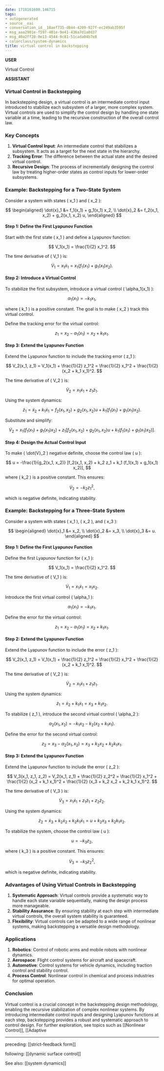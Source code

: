 ```yaml
---
date: 1718161600.146715
tags:
- autogenerated
- source__oai
- conversation_id__18aef735-d044-4209-927f-ec249ab3595f
- msg_aaa2901e-f597-481e-9e41-436a7d1a8d37
- msg_40a2ff28-0e13-4544-9c81-51cada04b7e8
- colorclass/system-dynamics
title: virtual control in backstepping
---
```


**USER**

Virtual Control


**ASSISTANT**

### Virtual Control in Backstepping

In backstepping design, a virtual control is an intermediate control input introduced to stabilize each subsystem of a larger, more complex system. Virtual controls are used to simplify the control design by handling one state variable at a time, leading to the recursive construction of the overall control law.

### Key Concepts

1. **Virtual Control Input**: An intermediate control that stabilizes a subsystem. It acts as a target for the next state in the hierarchy.
2. **Tracking Error**: The difference between the actual state and the desired virtual control.
3. **Recursive Design**: The process of incrementally designing the control law by treating higher-order states as control inputs for lower-order subsystems.

### Example: Backstepping for a Two-State System

Consider a system with states \( x_1 \) and \( x_2 \):

$$
\begin{aligned}
\dot{x}_1 &= f_1(x_1) + g_1(x_1) x_2, \\
\dot{x}_2 &= f_2(x_1, x_2) + g_2(x_1, x_2) u,
\end{aligned}
$$

#### Step 1: Define the First Lyapunov Function

Start with the first state \( x_1 \) and define a Lyapunov function:

$$
V_1(x_1) = \frac{1}{2} x_1^2.
$$

The time derivative of \( V_1 \) is:

$$
\dot{V}_1 = x_1 \dot{x}_1 = x_1 (f_1(x_1) + g_1(x_1) x_2).
$$

#### Step 2: Introduce a Virtual Control

To stabilize the first subsystem, introduce a virtual control \( \alpha_1(x_1) \):

$$
\alpha_1(x_1) = -k_1 x_1,
$$

where \( k_1 \) is a positive constant. The goal is to make \( x_2 \) track this virtual control.

Define the tracking error for the virtual control:

$$
z_1 = x_2 - \alpha_1(x_1) = x_2 + k_1 x_1.
$$

#### Step 3: Extend the Lyapunov Function

Extend the Lyapunov function to include the tracking error \( z_1 \):

$$
V_2(x_1, z_1) = V_1(x_1) + \frac{1}{2} z_1^2 = \frac{1}{2} x_1^2 + \frac{1}{2} (x_2 + k_1 x_1)^2.
$$

The time derivative of \( V_2 \) is:

$$
\dot{V}_2 = x_1 \dot{x}_1 + z_1 \dot{z}_1.
$$

Using the system dynamics:

$$
\dot{z}_1 = \dot{x}_2 + k_1 \dot{x}_1 = f_2(x_1, x_2) + g_2(x_1, x_2) u + k_1 (f_1(x_1) + g_1(x_1) x_2).
$$

Substitute and simplify:

$$
\dot{V}_2 = x_1 (f_1(x_1) + g_1(x_1) x_2) + z_1 [f_2(x_1, x_2) + g_2(x_1, x_2) u + k_1 (f_1(x_1) + g_1(x_1) x_2)].
$$

#### Step 4: Design the Actual Control Input

To make \( \dot{V}_2 \) negative definite, choose the control law \( u \):

$$
u = -\frac{1}{g_2(x_1, x_2)} [f_2(x_1, x_2) + k_2 z_1 + k_1 (f_1(x_1) + g_1(x_1) x_2)],
$$

where \( k_2 \) is a positive constant. This ensures:

$$
\dot{V}_2 = -k_2 z_1^2,
$$

which is negative definite, indicating stability.

### Example: Backstepping for a Three-State System

Consider a system with states \( x_1 \), \( x_2 \), and \( x_3 \):

$$
\begin{aligned}
\dot{x}_1 &= x_2, \\
\dot{x}_2 &= x_3, \\
\dot{x}_3 &= u.
\end{aligned}
$$

#### Step 1: Define the First Lyapunov Function

Define the first Lyapunov function for \( x_1 \):

$$
V_1(x_1) = \frac{1}{2} x_1^2.
$$

The time derivative of \( V_1 \) is:

$$
\dot{V}_1 = x_1 \dot{x}_1 = x_1 x_2.
$$

Introduce the first virtual control \( \alpha_1 \):

$$
\alpha_1(x_1) = -k_1 x_1.
$$

Define the error for the virtual control:

$$
z_1 = x_2 - \alpha_1(x_1) = x_2 + k_1 x_1.
$$

#### Step 2: Extend the Lyapunov Function

Extend the Lyapunov function to include the error \( z_1 \):

$$
V_2(x_1, z_1) = V_1(x_1) + \frac{1}{2} z_1^2 = \frac{1}{2} x_1^2 + \frac{1}{2} (x_2 + k_1 x_1)^2.
$$

The time derivative of \( V_2 \) is:

$$
\dot{V}_2 = x_1 \dot{x}_1 + z_1 \dot{z}_1.
$$

Using the system dynamics:

$$
\dot{z}_1 = \dot{x}_2 + k_1 \dot{x}_1 = x_3 + k_1 x_2.
$$

To stabilize \( z_1 \), introduce the second virtual control \( \alpha_2 \):

$$
\alpha_2(x_1, x_2) = -k_1 x_2 - k_2 (x_2 + k_1 x_1).
$$

Define the error for the second virtual control:

$$
z_2 = x_3 - \alpha_2(x_1, x_2) = x_3 + k_2 x_2 + k_2 k_1 x_1.
$$

#### Step 3: Extend the Lyapunov Function

Extend the Lyapunov function to include the error \( z_2 \):

$$
V_3(x_1, z_1, z_2) = V_2(x_1, z_1) + \frac{1}{2} z_2^2 = \frac{1}{2} x_1^2 + \frac{1}{2} (x_2 + k_1 x_1)^2 + \frac{1}{2} (x_3 + k_2 x_2 + k_2 k_1 x_1)^2.
$$

The time derivative of \( V_3 \) is:

$$
\dot{V}_3 = x_1 \dot{x}_1 + z_1 \dot{z}_1 + z_2 \dot{z}_2.
$$

Using the system dynamics:

$$
\dot{z}_2 = \dot{x}_3 + k_2 \dot{x}_2 + k_2 k_1 \dot{x}_1 = u + k_2 x_3 + k_2 k_1 x_2.
$$

To stabilize the system, choose the control law \( u \):

$$
u = -k_3 z_2,
$$

where \( k_3 \) is a positive constant. This ensures:

$$
\dot{V}_3 = -k_3 z_2^2,
$$

which is negative definite, indicating stability.

### Advantages of Using Virtual Controls in Backstepping

1. **Systematic Approach**: Virtual controls provide a systematic way to handle each state variable sequentially, making the design process more manageable.
2. **Stability Assurance**: By ensuring stability at each step with intermediate virtual controls, the overall system stability is guaranteed.
3. **Flexibility**: Virtual controls can be adapted to a wide range of nonlinear systems, making backstepping a versatile design methodology.

### Applications

1. **Robotics**: Control of robotic arms and mobile robots with nonlinear dynamics.
2. **Aerospace**: Flight control systems for aircraft and spacecraft.
3. **Automotive**: Control systems for vehicle dynamics, including traction control and stability control.
4. **Process Control**: Nonlinear control in chemical and process industries for optimal operation.

### Conclusion

Virtual control is a crucial concept in the backstepping design methodology, enabling the recursive stabilization of complex nonlinear systems. By introducing intermediate control inputs and designing Lyapunov functions at each step, backstepping provides a robust and systematic approach to control design. For further exploration, see topics such as [[Nonlinear Control]], [[Adaptive


---

preceding: [[strict-feedback form]]  


following: [[dynamic surface control]]

See also: [[system dynamics]]